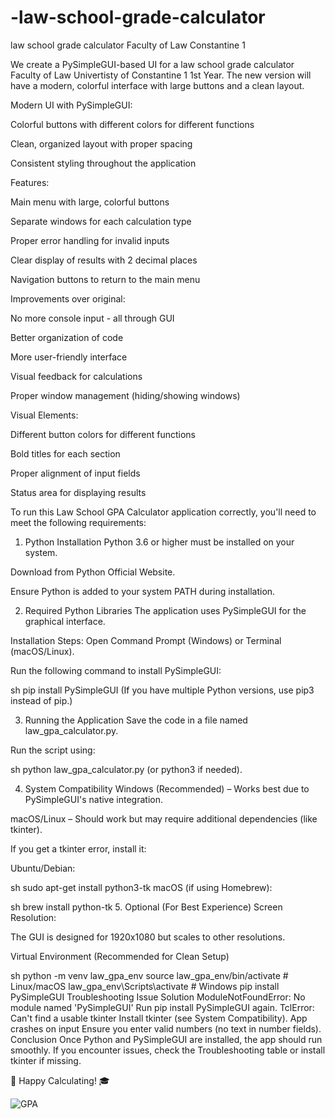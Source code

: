 # -law-school-grade-calculator
 law school grade calculator Faculty of Law Constantine 1

We  create a PySimpleGUI-based UI for a law school grade calculator Faculty of Law Univertisty of Constantine 1 1st Year. The new version will have a modern, 
colorful interface with large buttons and a clean layout.

Modern UI with PySimpleGUI:

Colorful buttons with different colors for different functions

Clean, organized layout with proper spacing

Consistent styling throughout the application

Features:

Main menu with large, colorful buttons

Separate windows for each calculation type

Proper error handling for invalid inputs

Clear display of results with 2 decimal places

Navigation buttons to return to the main menu

Improvements over original:

No more console input - all through GUI

Better organization of code

More user-friendly interface

Visual feedback for calculations

Proper window management (hiding/showing windows)

Visual Elements:

Different button colors for different functions

Bold titles for each section

Proper alignment of input fields

Status area for displaying results

To run this Law School GPA Calculator application correctly, you'll need to meet the following requirements:

1. Python Installation
Python 3.6 or higher must be installed on your system.

Download from Python Official Website.

Ensure Python is added to your system PATH during installation.

2. Required Python Libraries
The application uses PySimpleGUI for the graphical interface.

Installation Steps:
Open Command Prompt (Windows) or Terminal (macOS/Linux).

Run the following command to install PySimpleGUI:

sh
pip install PySimpleGUI
(If you have multiple Python versions, use pip3 instead of pip.)

3. Running the Application
Save the code in a file named law_gpa_calculator.py.

Run the script using:

sh
python law_gpa_calculator.py
(or python3 if needed).

4. System Compatibility
Windows (Recommended) – Works best due to PySimpleGUI's native integration.

macOS/Linux – Should work but may require additional dependencies (like tkinter).

If you get a tkinter error, install it:

Ubuntu/Debian:

sh
sudo apt-get install python3-tk
macOS (if using Homebrew):

sh
brew install python-tk
5. Optional (For Best Experience)
Screen Resolution:

The GUI is designed for 1920x1080 but scales to other resolutions.

Virtual Environment (Recommended for Clean Setup)

sh
python -m venv law_gpa_env
source law_gpa_env/bin/activate  # Linux/macOS
law_gpa_env\Scripts\activate     # Windows
pip install PySimpleGUI
Troubleshooting
Issue	Solution
ModuleNotFoundError: No module named 'PySimpleGUI'	Run pip install PySimpleGUI again.
TclError: Can't find a usable tkinter	Install tkinter (see System Compatibility).
App crashes on input	Ensure you enter valid numbers (no text in number fields).
Conclusion
Once Python and PySimpleGUI are installed, the app should run smoothly. If you encounter issues, check the Troubleshooting table or install tkinter if missing.

🚀 Happy Calculating! 🎓

 
![GPA](https://github.com/user-attachments/assets/24c67716-baa0-4b08-9da6-5d43a04660a1)
